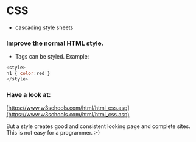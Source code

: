 # CSS
* cascading style sheets

### Improve the normal HTML style. 
* Tags can be styled. Example:

```javascript
<style>
h1 { color:red }  
</style>  
````

### Have a look at:
[https://www.w3schools.com/html/html_css.asp](https://www.w3schools.com/html/html_css.asp)

But a style creates good and consistent looking page and complete sites. This is not easy for a programmer. :-) 
